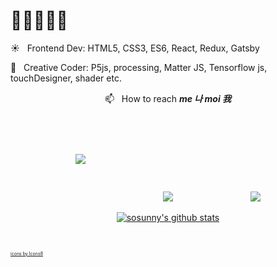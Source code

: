 # 👋👩‍💻👩‍🎨

<!--
**sosunnyproject/sosunnyproject** is a ✨ _special_ ✨ repository because its `README.md` (this file) appears on your GitHub profile.

Here are some ideas to get you started:

- 🔭 I’m currently working on ...
- 🌱 I’m currently learning ...
- 👯 I’m looking to collaborate on ...
- 🤔 I’m looking for help with ...
- 💬 Ask me about ...
- 📫 How to reach me: ...
- 😄 Pronouns: ...
- ⚡ Fun fact: ...
-->
☀️ &nbsp; Frontend Dev: HTML5, CSS3, ES6, React, Redux, Gatsby

🌙  &nbsp; Creative Coder: P5js, processing, Matter JS, Tensorflow js, touchDesigner, shader etc.

<div align = center>
 
📫   &nbsp; How to reach <b><i> me 나 moi 我 </i></b>
 
<a target="_blank" href="https://www.instagram.com/sosunnyproject/"><img src="https://img.icons8.com/fluent/48/000000/instagram-new.png" padding-right="50px" style="padding:60px"/></a>
<a target="_blank" style="padding:60px" href="www.linkedin.com/in/sosunpark/"><img src="https://img.icons8.com/color/48/000000/linkedin.png"/></a>
<a target="_blank" style="padding:60px" href="https://sosunnyproject.github.io/"><img src="https://img.icons8.com/cotton/48/000000/dating-website.png"/></a>

</div>

<div align=center>
 
[![sosunny's github stats](https://github-readme-stats.vercel.app/api?username=sosunnyproject&hide=["contribs","stars"]&show_icons=true&theme=onedark)](https://github.com/anuraghazra/github-readme-stats)

</div>

<br />

<a href="https://icons8.com/icon/Xy10Jcu1L2Su/instagram" style="font-size:0.5em">icons by Icons8</a>

